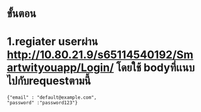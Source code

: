 
# ขั้นตอน
# 1.regiater userผ่าน http://10.80.21.9/s65114540192/Smartwityouapp/Login/  โดยใช้ bodyที่เเนบไปกับrequestตามนี้
    {"email" : "default@example.com",
    "password" :"password123"}


